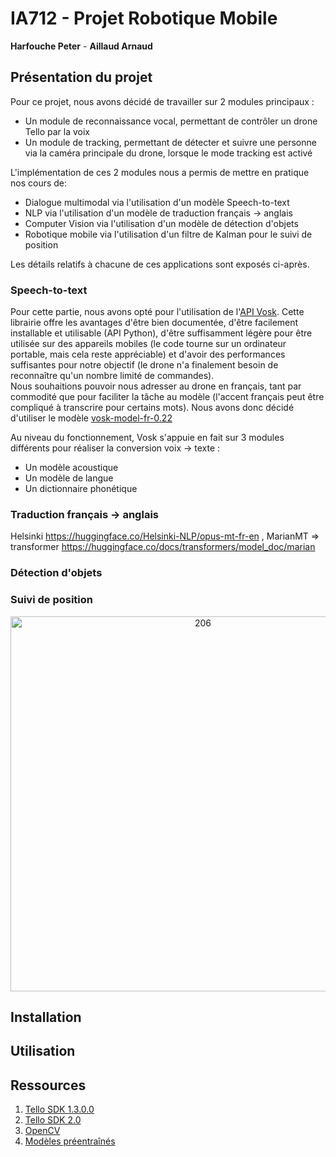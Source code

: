 # IA712 - Projet Robotique Mobile
**Harfouche Peter** - **Aillaud Arnaud**

## Présentation du projet
Pour ce projet, nous avons décidé de travailler sur 2 modules principaux :
* Un module de reconnaissance vocal, permettant de contrôler un drone Tello par la voix
* Un module de tracking, permettant de détecter et suivre une personne via la caméra principale du drone, lorsque le mode tracking est activé

L'implémentation de ces 2 modules nous a permis de mettre en pratique nos cours de:
* Dialogue multimodal via l'utilisation d'un modèle Speech-to-text
* NLP via l'utilisation d'un modèle de traduction français $\rightarrow$ anglais
* Computer Vision via l'utilisation d'un modèle de détection d'objets
* Robotique mobile via l'utilisation d'un filtre de Kalman pour le suivi de position

Les détails relatifs à chacune de ces applications sont exposés ci-après.

### Speech-to-text

Pour cette partie, nous avons opté pour l'utilisation de l'[API Vosk](https://alphacephei.com/vosk/). Cette librairie offre les avantages d'être bien documentée, d'être facilement installable et utilisable (API Python), d'être suffisamment légère pour être utilisée sur des appareils mobiles (le code tourne sur un ordinateur portable, mais cela reste appréciable) et d'avoir des performances suffisantes pour notre objectif (le drone n'a finalement besoin de reconnaître qu'un nombre limité de commandes). <br>
Nous souhaitions pouvoir nous adresser au drone en français, tant par commodité que pour faciliter la tâche au modèle (l'accent français peut être compliqué à transcrire pour certains mots). Nous avons donc décidé d'utiliser le modèle [vosk-model-fr-0.22](https://alphacephei.com/vosk/models/vosk-model-fr-0.22.zip)

Au niveau du fonctionnement, Vosk s'appuie en fait sur 3 modules différents pour réaliser la conversion voix $\rightarrow$ texte :
* Un modèle acoustique
* Un modèle de langue
* Un dictionnaire phonétique

### Traduction français $\rightarrow$ anglais

Helsinki https://huggingface.co/Helsinki-NLP/opus-mt-fr-en
, MarianMT => transformer https://huggingface.co/docs/transformers/model_doc/marian

### Détection d'objets
### Suivi de position

<p align="center"> 
    <img src="Démos/Demo_tracking.gif" alt="206" width="600">
</p>


## Installation

## Utilisation

## Ressources

1. [Tello SDK 1.3.0.0](https://dl-cdn.ryzerobotics.com/downloads/tello/20180910/Tello%20SDK%20Documentation%20EN_1.3.pdf)
2. [Tello SDK 2.0](https://dl-cdn.ryzerobotics.com/downloads/Tello/Tello%20SDK%202.0%20User%20Guide.pdf)
3. [OpenCV](https://github.com/opencv/opencv)
4. [Modèles préentraînés](https://github.com/opencv/opencv/tree/master/samples/dnn/face_detector)
